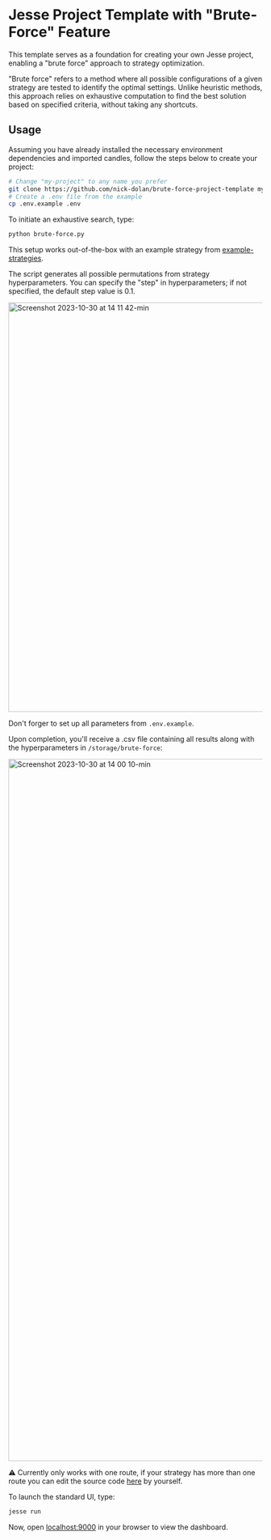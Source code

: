 # Jesse Project Template with "Brute-Force" Feature

This template serves as a foundation for creating your own Jesse project, enabling a "brute force" approach to strategy optimization.

"Brute force" refers to a method where all possible configurations of a given strategy are tested to identify the optimal settings. Unlike heuristic methods, this approach relies on exhaustive computation to find the best solution based on specified criteria, without taking any shortcuts.

## Usage

Assuming you have already installed the necessary environment dependencies and imported candles, follow the steps below to create your project:

```sh
# Change "my-project" to any name you prefer
git clone https://github.com/nick-dolan/brute-force-project-template my-project
# Create a .env file from the example
cp .env.example .env
```

To initiate an exhaustive search, type:

```sh
python brute-force.py
```

This setup works out-of-the-box with an example strategy from [example-strategies](https://github.com/jesse-ai/example-strategies).

The script generates all possible permutations from strategy hyperparameters. You can specify the "step" in hyperparameters; if not specified, the default step value is 0.1.

<img width="810" alt="Screenshot 2023-10-30 at 14 11 42-min" src="https://github.com/jesse-ai/project-template/assets/25667028/b5e5137e-2a6c-465c-ae4f-dd8412ed58ec">

Don't forger to set up all parameters from `.env.example`. 

Upon completion, you'll receive a .csv file containing all results along with the hyperparameters in `/storage/brute-force`:

<img width="1389" alt="Screenshot 2023-10-30 at 14 00 10-min" src="https://github.com/jesse-ai/project-template/assets/25667028/52f27c83-8190-43f7-a094-4c648c0571f6">

⚠️ Currently only works with one route, if your strategy has more than one route you can edit the source code [here](https://github.com/nick-dolan/brute-force-project-template/blob/9bb3cba256c4b10847f29b77cf61a9be075ecc72/brute-force.py#L48) by yourself.

To launch the standard UI, type:

```sh
jesse run
```

Now, open [localhost:9000](http://localhost:9000) in your browser to view the dashboard.

